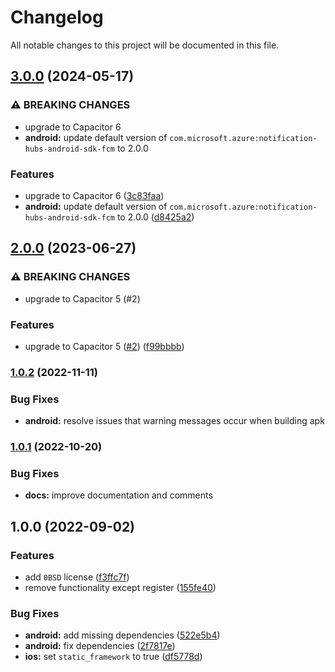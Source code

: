 # Changelog

All notable changes to this project will be documented in this file.

## [3.0.0](https://github.com/jonz94/capacitor-azure-notification-hubs/compare/v2.0.0...v3.0.0) (2024-05-17)

### ⚠ BREAKING CHANGES

- upgrade to Capacitor 6
- **android:** update default version of `com.microsoft.azure:notification-hubs-android-sdk-fcm` to 2.0.0

### Features

- upgrade to Capacitor 6 ([3c83faa](https://github.com/jonz94/capacitor-azure-notification-hubs/commit/3c83faaf7c176fd561a79a443aea15992a84b914))
- **android:** update default version of `com.microsoft.azure:notification-hubs-android-sdk-fcm` to 2.0.0 ([d8425a2](https://github.com/jonz94/capacitor-azure-notification-hubs/commit/d8425a2c4aedd684871e1a439a2fd5cea65b28ab))

## [2.0.0](https://github.com/jonz94/capacitor-azure-notification-hubs/compare/v1.0.2...v2.0.0) (2023-06-27)

### ⚠ BREAKING CHANGES

- upgrade to Capacitor 5 (#2)

### Features

- upgrade to Capacitor 5 ([#2](https://github.com/jonz94/capacitor-azure-notification-hubs/issues/2)) ([f99bbbb](https://github.com/jonz94/capacitor-azure-notification-hubs/commit/f99bbbbfb52d6151eb212005ed340e16d99cebdc))

### [1.0.2](https://github.com/jonz94/capacitor-azure-notification-hubs/compare/v1.0.1...v1.0.2) (2022-11-11)

### Bug Fixes

- **android:** resolve issues that warning messages occur when building apk

### [1.0.1](https://github.com/jonz94/capacitor-azure-notification-hubs/compare/v1.0.0...v1.0.1) (2022-10-20)

### Bug Fixes

- **docs:** improve documentation and comments

## 1.0.0 (2022-09-02)

### Features

- add `0BSD` license ([f3ffc7f](https://github.com/jonz94/capacitor-azure-notification-hubs/commit/f3ffc7f68dac0d17458b695fdb111ffe6c6c88b3))
- remove functionality except register ([155fe40](https://github.com/jonz94/capacitor-azure-notification-hubs/commit/155fe400baae5936366eaa53eb87e36209c9da99))

### Bug Fixes

- **android:** add missing dependencies ([522e5b4](https://github.com/jonz94/capacitor-azure-notification-hubs/commit/522e5b4541dc9f4dd3acdb378ca189a250900af3))
- **android:** fix dependencies ([2f7817e](https://github.com/jonz94/capacitor-azure-notification-hubs/commit/2f7817ed50dabfbbb747e698e036ac7019b842d1))
- **ios:** set `static_framework` to true ([df5778d](https://github.com/jonz94/capacitor-azure-notification-hubs/commit/df5778d73fc356b6c280f1720e316285bb64604b))
